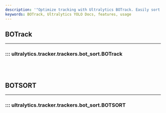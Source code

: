```yaml
---
description: '"Optimize tracking with Ultralytics BOTrack. Easily sort and track bots with BOTSORT. Streamline data collection for improved performance."'
keywords: BOTrack, Ultralytics YOLO Docs, features, usage
---
```


## BOTrack
---

### ::: ultralytics.tracker.trackers.bot_sort.BOTrack

<br><br>

## BOTSORT
---

### ::: ultralytics.tracker.trackers.bot_sort.BOTSORT

<br><br>
